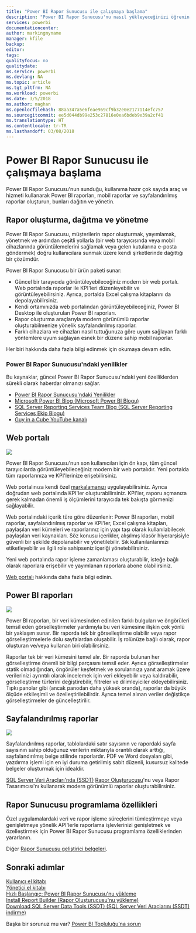 ```yaml
---
title: "Power BI Rapor Sunucusu ile çalışmaya başlama"
description: "Power BI Rapor Sunucusu'nu nasıl yükleyeceğinizi öğrenin. "
services: powerbi
documentationcenter: 
author: markingmyname
manager: kfile
backup: 
editor: 
tags: 
qualityfocus: no
qualitydate: 
ms.service: powerbi
ms.devlang: NA
ms.topic: article
ms.tgt_pltfrm: NA
ms.workload: powerbi
ms.date: 3/5/2018
ms.author: maghan
ms.openlocfilehash: 88aa347a5e6feae969cf9b32e0e2177114efc757
ms.sourcegitcommit: ee5d044db99e253c27816e0ea6bdeb9e39a2cf41
ms.translationtype: HT
ms.contentlocale: tr-TR
ms.lasthandoff: 03/08/2018
---
```

# <a name="get-started-with-power-bi-report-server"></a>Power BI Rapor Sunucusu ile çalışmaya başlama
Power BI Rapor Sunucusu'nun sunduğu, kullanıma hazır çok sayıda araç ve hizmeti kullanarak Power BI raporları, mobil raporlar ve sayfalandırılmış raporlar oluşturun, bunları dağıtın ve yönetin.

## <a name="create-deploy-and-manage-reports"></a>Rapor oluşturma, dağıtma ve yönetme
Power BI Rapor Sunucusu, müşterilerin rapor oluşturmak, yayımlamak, yönetmek ve ardından çeşitli yollarla (bir web tarayıcısında veya mobil cihazlarında görüntülemelerini sağlamak veya gelen kutularına e-posta göndermek) doğru kullanıcılara sunmak üzere kendi şirketlerinde dağıttığı bir çözümdür.

Power BI Rapor Sunucusu bir ürün paketi sunar:

* Güncel bir tarayıcıda görüntüleyebileceğiniz modern bir web portalı. Web portalında raporlar ile KPI'leri düzenleyebilir ve görüntüleyebilirsiniz. Ayrıca, portalda Excel çalışma kitaplarını da depolayabilirsiniz.
* Kendi ortamınızda web portalından görüntüleyebileceğiniz, Power BI Desktop ile oluşturulan Power BI raporları.
* Rapor oluşturma araçlarıyla modern görünümlü raporlar oluşturabilmenize yönelik sayfalandırılmış raporlar.
* Farklı cihazlara ve cihazları nasıl tuttuğunuza göre uyum sağlayan farklı yöntemlere uyum sağlayan esnek bir düzene sahip mobil raporlar.

Her biri hakkında daha fazla bilgi edinmek için okumaya devam edin.

### <a name="whats-new-in-power-bi-report-server"></a>Power BI Rapor Sunucusu'ndaki yenilikler
Bu kaynaklar, güncel Power BI Rapor Sunucusu'ndaki yeni özelliklerden sürekli olarak haberdar olmanızı sağlar.

* [Power BI Rapor Sunucusu'ndaki Yenilikler](whats-new.md)
* [Microsoft Power BI Blog (Microsoft Power BI Blogu)](https://powerbi.microsoft.com/blog/)
* [SQL Server Reporting Services Team Blog (SQL Server Reporting Services Ekip Blogu)](https://blogs.msdn.microsoft.com/sqlrsteamblog/)
* [Guy in a Cube YouTube kanalı](https://aka.ms/guyinacube)

## <a name="web-portal"></a>Web portalı
![](media/get-started/web-portal.png)

Power BI Rapor Sunucusu'nun son kullanıcıları için ön kapı, tüm güncel tarayıcılarda görüntüleyebileceğiniz modern bir web portalıdır. Yeni portalda tüm raporlarınıza ve KPI'lerinize erişebilirsiniz.

Web portalınıza kendi özel [markalamanızı](https://docs.microsoft.com/sql/reporting-services/branding-the-web-portal) uygulayabilirsiniz. Ayrıca doğrudan web portalında KPI'ler oluşturabilirsiniz. KPI'ler, raporu açmanıza gerek kalmadan önemli iş ölçümlerini tarayıcıda tek bakışta görmenizi sağlayabilir.

Web portalındaki içerik türe göre düzenlenir: Power BI raporları, mobil raporlar, sayfalandırılmış raporlar ve KPI'ler, Excel çalışma kitapları, paylaşılan veri kümeleri ve raporlarınız için yapı taşı olarak kullanılabilecek paylaşılan veri kaynakları. Söz konusu içerikler, alışılmış klasör hiyerarşisiyle güvenli bir şekilde depolanabilir ve yönetilebilir. Sık kullanılanlarınızı etiketleyebilir ve ilgili role sahipseniz içeriği yönetebilirsiniz.

Yeni web portalında rapor işleme zamanlaması oluşturabilir, isteğe bağlı olarak raporlara erişebilir ve yayımlanan raporlara abone olabilirsiniz.

[Web portalı](https://docs.microsoft.com/sql/reporting-services/web-portal-ssrs-native-mode) hakkında daha fazla bilgi edinin.

## <a name="power-bi-reports"></a>Power BI raporları
![](media/get-started/powerbi-reports.png)

Power BI raporları, bir veri kümesinden edinilen farklı bulguları ve öngörüleri temsil eden görselleştirmeler yardımıyla bu veri kümesine ilişkin çok yönlü bir yaklaşım sunar.  Bir raporda tek bir görselleştirme olabilir veya rapor görselleştirmelerle dolu sayfalardan oluşabilir. İş rolünüze bağlı olarak, rapor oluşturan ve/veya kullanan biri olabilirsiniz.

Raporlar tek bir veri kümesini temel alır. Bir raporda bulunan her görselleştirme önemli bir bilgi parçasını temsil eder. Ayrıca görselleştirmeler statik olmadığından, öngörüler keşfetmek ve sorularınıza yanıt aramak üzere verilerinizi ayrıntılı olarak incelemek için veri ekleyebilir veya kaldırabilir, görselleştirme türlerini değiştirebilir, filtreler ve dilimleyiciler ekleyebilirsiniz. Tıpkı panolar gibi (ancak panodan daha yüksek oranda), raporlar da büyük ölçüde etkileşimli ve özelleştirilebilirdir. Ayrıca temel alınan veriler değiştikçe görselleştirmeler de güncelleştirilir.

## <a name="paginated-reports"></a>Sayfalandırılmış raporlar
![](media/get-started/paginated-reports.png)

Sayfalandırılmış raporlar, tablolardaki satır sayısının ve rapordaki sayfa sayısının sahip olduğunuz verilerin miktarıyla orantılı olarak arttığı, sayfalandırılmış belge stilinde raporlardır. PDF ve Word dosyaları gibi, yazdırma işlemi için en iyi duruma getirilmiş sabit düzenli, kusursuz kalitede belgeler oluşturmak için idealdir.

[SQL Server Veri Araçları'nda (SSDT)](https://docs.microsoft.com/sql/reporting-services/tools/reporting-services-in-sql-server-data-tools-ssdt) [Rapor Oluşturucusu](https://docs.microsoft.com/sql/reporting-services/report-builder/report-builder-in-sql-server-2016)'nu veya Rapor Tasarımcısı'nı kullanarak modern görünümlü raporlar oluşturabilirsiniz.

## <a name="report-server-programming-features"></a>Rapor Sunucusu programlama özellikleri
Özel uygulamalardaki veri ve rapor işleme süreçlerini tümleştirmeye veya genişletmeye yönelik API'lerle raporlama işlevlerinizi genişletmek ve özelleştirmek için Power BI Rapor Sunucusu programlama özelliklerinden yararlanın.

Diğer [Rapor Sunucusu geliştirici belgeleri](https://docs.microsoft.com/sql/reporting-services/reporting-services-developer-documentation).

## <a name="next-steps"></a>Sonraki adımlar
[Kullanıcı el kitabı](user-handbook-overview.md)  
[Yönetici el kitabı](admin-handbook-overview.md)  
[Hızlı Başlangıç: Power BI Rapor Sunucusu'nu yükleme](quickstart-install-report-server.md)  
[Install Report Builder (Rapor Oluşturucusu'nu yükleme)](https://docs.microsoft.com/sql/reporting-services/install-windows/install-report-builder)  
[Download SQL Server Data Tools (SSDT) (SQL Server Veri Araçlarını (SSDT) indirme)](http://go.microsoft.com/fwlink/?LinkID=616714)

Başka bir sorunuz mu var? [Power BI Topluluğu'na sorun](https://community.powerbi.com/)


